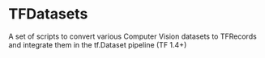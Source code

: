 # TFDatasets
A set of scripts to convert various Computer Vision datasets to TFRecords and integrate them in the tf.Dataset pipeline (TF 1.4+)
